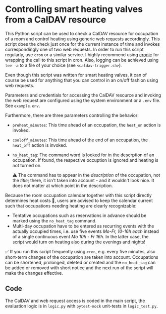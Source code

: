 # Controlling smart heating valves from a CalDAV resource

This Python script can be used to check a CalDAV resource for occupation of a
room and control heating using generic web requests accordingly. This script
does the check just once for the current instance of time and invokes
correspondingly one of two web requests. In order to run this script regularly,
use `cron` or a similar service. I highly recommend using
[cronic](https://habilis.net/cronic/) for wrapping the call to this script in
cron. Also, logging can be achieved using `tee -a` to a file of your choice
(see `<caldav-trigger.sh>`).

Even though this script was written for smart heating valves, it can of course
be used for anything that you can control in an on/off fashion using web
requests.

Parameters and credentials for accessing the CalDAV resource and invoking the
web request are configured using the system environment or a `.env` file. See
`example.env`.

Furthermore, there are three parameters controlling the behavior:
* `preheat_minutes`: This time ahead of an occupation, the `heat_on` action is
  invoked.
* `cooloff_minutes`: This time ahead of the end of an occupation, the `heat_off`
  action is invoked.
* `no_heat_tag`: The command word is looked for in the descrption of an
  occupation. If found, the respective occuption is ignored and heating is not
  turned on.

  ⚠️ The command has to appear in the *description* of the occupation, not the
  *title*; there, it isn't taken into account - and it wouldn't look nice.
  It does not matter at which point in the description.

Because the room occupation calendar together with this script directly
determines heat costs 💸, users are advised to keep the calendar current such
that occupations needing heating are clearly recognizable:

* Tentative occupations such as reservations in advance should be marked using
  the `no_heat_tag` command.
* Multi-day occupation have to be entered as recurring events with the actually
  occupied times, i.e. use five events *Mo-Fr, 10-16h each* instead of a single
  continuous event *Mo 10h - Fr 16h*. In the latter case, the script would
  turn on heating also during the evenings and nights!

✅ If you run this script frequently using `cron`, e.g. every five minutes, also
short-term changes of the occupation are taken into account. Occupations can
be shortened, prolonged, deleted or created and the `no_heat_tag` can be added
or removed with short notice and the next run of the script will make the
changes effective.

## Code

The CalDAV and web request access is coded in the main script, the evaluation
logic is in `logic.py` with `pytest-mock` unit-tests in `logic_test.py`.


